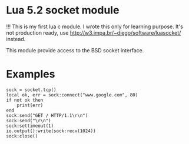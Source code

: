 Lua 5.2 socket module
=====================

!!! This is my first lua c module. I wrote this only for learning purpose. It's not production ready, use http://w3.impa.br/~diego/software/luasocket/ instead.

This module provide access to the BSD socket interface.

Examples
========

    sock = socket.tcp()
    local ok, err = sock:connect("www.google.com", 80)
    if not ok then
        print(err)
    end
    sock:send("GET / HTTP/1.1\r\n")
    sock:send("\r\n")
    sock:settimeout(1)
    io.output():write(sock:recv(1024))
    sock:close()
